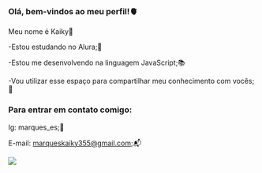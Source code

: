 ### Olá, bem-vindos ao meu perfil!🫀

Meu nome é Kaiky🌟

  -Estou estudando no Alura;💙 
  
  -Estou me desenvolvendo na linguagem JavaScript;📚 
  
  -Vou utilizar esse espaço para compartilhar meu conhecimento com vocês;🫰  

### Para entrar em contato comigo:
  Ig: marques_es;🧃
  
  E-mail: marqueskaiky355@gmail.com;📬


  ![](https://media1.tenor.com/m/3OBovY2Wt64AAAAC/bobamor.gif)
